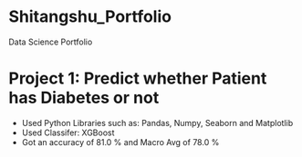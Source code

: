 # Shitangshu_Portfolio
Data Science Portfolio

# Project 1: Predict whether Patient has Diabetes or not
* Used Python Libraries such as: Pandas, Numpy, Seaborn and Matplotlib
* Used Classifer: XGBoost
* Got an accuracy of 81.0 % and Macro Avg of 78.0 %

